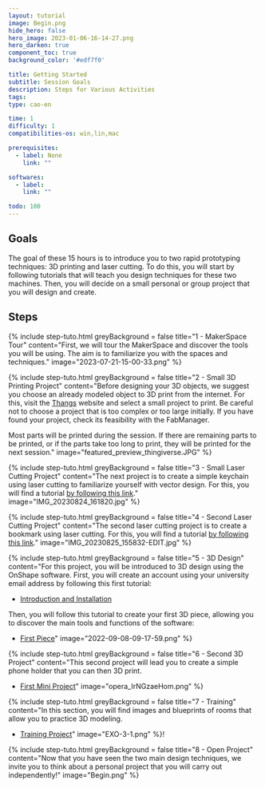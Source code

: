 ```yaml
---
layout: tutorial
image: Begin.png
hide_hero: false
hero_image: 2023-01-06-16-14-27.png
hero_darken: true
component_toc: true
background_color: '#edf7f0'

title: Getting Started
subtitle: Session Goals
description: Steps for Various Activities
tags: 
type: cao-en

time: 1
difficulty: 1
compatibilities-os: win,lin,mac

prerequisites:
  - label: None
    link: ""

softwares: 
  - label: 
    link: ""

todo: 100
---
```


## Goals

The goal of these 15 hours is to introduce you to two rapid prototyping techniques: 3D printing and laser cutting. To do this, you will start by following tutorials that will teach you design techniques for these two machines. Then, you will decide on a small personal or group project that you will design and create.

## Steps

{% include step-tuto.html 
greyBackground = false
title="1 - MakerSpace Tour"
content="First, we will tour the MakerSpace and discover the tools you will be using. The aim is to familiarize you with the spaces and techniques."
image="2023-07-21-15-00-33.png" %}

{% include step-tuto.html 
greyBackground = false
title="2 - Small 3D Printing Project"
content="Before designing your 3D objects, we suggest you choose an already modeled object to 3D print from the internet. For this, visit the [Thangs](https://thangs.com) website and select a small project to print. Be careful not to choose a project that is too complex or too large initially. If you have found your project, check its feasibility with the FabManager.

Most parts will be printed during the session. If there are remaining parts to be printed, or if the parts take too long to print, they will be printed for the next session."
image="featured_preview_thingiverse.JPG" %}

{% include step-tuto.html 
greyBackground = false
title="3 - Small Laser Cutting Project"
content="The next project is to create a simple keychain using laser cutting to familiarize yourself with vector design. For this, you will find a tutorial [by following this link](../inkscape/inkscape-first-part)."
image="IMG_20230824_161820.jpg" %}

{% include step-tuto.html 
greyBackground = false
title="4 - Second Laser Cutting Project"
content="The second laser cutting project is to create a bookmark using laser cutting. For this, you will find a tutorial [by following this link](../inkscape/inkscape-bookmark)."
image="IMG_20230825_155832-EDIT.jpg" %}

{% include step-tuto.html 
greyBackground = false
title="5 - 3D Design"
content="For this project, you will be introduced to 3D design using the OnShape software. First, you will create an account using your university email address by following this first tutorial:

- [Introduction and Installation](../onshape/onshape-installation)

Then, you will follow this tutorial to create your first 3D piece, allowing you to discover the main tools and functions of the software:

- [First Piece](../onshape/onshape-first-part.md)"
image="2022-09-08-09-17-59.png" %}

{% include step-tuto.html 
greyBackground = false
title="6 - Second 3D Project"
content="This second project will lead you to create a simple phone holder that you can then 3D print.

- [First Mini Project](../onshape/onshape-first-mini-project)"
image="opera_IrNGzaeHom.png" %}

{% include step-tuto.html 
greyBackground = false
title="7 - Training"
content="In this section, you will find images and blueprints of rooms that allow you to practice 3D modeling.

- [Training Project](../training)"
image="EXO-3-1.png" %}!

{% include step-tuto.html 
greyBackground = false
title="8 - Open Project"
content="Now that you have seen the two main design techniques, we invite you to think about a personal project that you will carry out independently!"
image="Begin.png" %}
